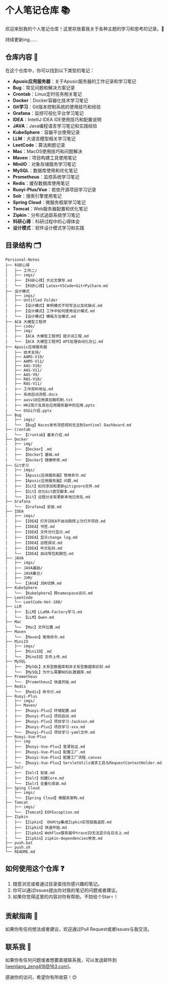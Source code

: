 # 个人笔记仓库 📚

欢迎来到我的个人笔记仓库！这里存放着我关于各种主题的学习和思考的记录。🤔

持续更新ing......


## 仓库内容 📖

在这个仓库中，你可以找到以下类型的笔记：

- **Apusic应用服务器**：关于Apusic服务器的工作记录和学习笔记
- **Bug**：常见问题和解决方案记录
- **Crontab**：Linux定时任务相关笔记
- **Docker**：Docker容器化技术学习笔记
- **Git学习**：Git版本控制系统的使用技巧和经验
- **Grafana**：监控可视化平台学习笔记
- **IDEA**：IntelliJ IDEA IDE使用技巧和配置说明
- **JAVA**：Java编程语言学习笔记和实践经验
- **KubeSphere**：容器平台使用记录
- **LLM**：大语言模型相关学习笔记
- **LeetCode**：算法刷题记录
- **Mac**：MacOS使用技巧和问题解决
- **Maven**：项目构建工具使用笔记
- **MiniIO**：对象存储服务学习笔记
- **MySQL**：数据库使用和优化笔记
- **Prometheus**：监控系统学习笔记
- **Redis**：缓存数据库使用笔记
- **Ruoyi-Plus/Vue**：若依开源项目学习记录
- **Solr**：搜索引擎使用笔记
- **Spring Cloud**：微服务框架学习笔记
- **Tomcat**：Web服务器配置和优化笔记
- **Zipkin**：分布式追踪系统学习笔记
- **科研心得**：科研过程中的心得体会
- **设计模式**：软件设计模式学习和实践

## 目录结构 🗂

```plaintext
Persional-Notes
├── 科研心得
│   ├── 工作二/
│   ├── imgs/
│   ├── 【科研心得】大论文撰写.md
│   └── 【科研心得】Latex+VSCode+Git+PyCharm.md
├── 设计模式
│   ├── imgs/
│   ├── Untitled Folder
│   ├── 【设计模式】单例模式不同写法以及优缺点.md
│   ├── 【设计模式】工作中如何使用设计模式.md
│   └── 【设计模式】模板方法模式.md
├── ACA 大模型工程师
│   ├── code/
│   ├── img/
│   ├── 【ACA 大模型工程师】提示词工程.md
│   └── 【ACA 大模型工程师】API处理自动化办公.md
├── Apusic应用服务器
│   ├── 技术支持/
│   ├── AAMS-V10/
│   ├── AAMS-V11/
│   ├── AAS-V10/
│   ├── AAS-V11/
│   ├── AAS-V9/
│   ├── RAS-V10/
│   ├── RAS-V11/
│   ├── 工作资料地址.md
│   ├── 系统启动流程.docx
│   ├── aasv10应用类加载机制.txt
│   ├── HK2简介及其在应用服务器中的应用.pptx
│   └── OSGi介绍.pptx
├── Bug
│   ├── imgs/
│   └── 【Bug】Nacos发布流控规则无法到Sentinel Dashboard.md
├── Crontab
│   └── 【Crontab】基本介绍.md
├── Docker
│   ├── img/
│   ├── 【Docker】.md
│   ├── 【Docker】基础.md
│   └── 【Docker】镜像修改.md
├── Git学习
│   ├── imgs/
│   ├── 【Apusic应用服务器】常用命令.md
│   ├── 【Apusic应用服务器】问题.md
│   ├── 【Git】如何添加和更新gitignore文件.md
│   ├── 【Git】优化Git提交脚本.md
│   └── 【Git】远程分支有更新本地已改名.md
├── Grafana
│   └── 【Grafana】安装.md
├── IDEA
│   ├── imgs/
│   ├── 【IDEA】打开IDEA不自动跳转上次打开项目.md
│   ├── 【IDEA】书签.md
│   ├── 【IDEA】文件分行显示.md
│   ├── 【IDEA】显示change log.md
│   ├── 【IDEA】远程调试.md
│   ├── 【IDEA】中文乱码.md
│   └── 【IDEA】自动导包和删包.md
├── JAVA
│   ├── imgs/
│   ├── JAVA基础/
│   ├── JAVA集合/
│   ├── JVM/
│   └── 【JAVA】JDK切换.md
├── KubeSphere
│   └── 【KubeSphere】跨namespace访问.md
├── LeetCode
│   └── LeetCode-Hot-100/
├── LLM
│   ├── 【LLM】LLaMA-Factory学习.md
│   └── 【LLM】Qwen.md
├── Mac
│   └── 【Mac】文件位置.md
├── Maven
│   └── 【Maven】常用命令.md
├── MiniIO
│   ├── imgs/
│   ├── 【MiniIO】.md
│   └── 【MinoIO】文件上传.md
├── MySQL
│   ├── 【MySQL】关系型数据库和非关系型数据库区别.md
│   └── 【MySQL】为什么需要NOSQL数据库.md
├── Prometheus
│   └── 【Prometheus】快速开始.md
├── Redis
│   └── 【Redis】命令行.md
├── Ruoyi-Plus
│   ├── imgs/
│   ├── Maven/
│   ├── 【Ruoyi-Plus】环境配置.md
│   ├── 【Ruoyi-Plus】项目启动.md
│   ├── 【Ruoyi-Plus】项目学习-Jackson.md
│   ├── 【Ruoyi-Plus】项目学习-xxx.md
│   └── 【Ruoyi-Plus】项目学习-yaml文件.md
├── Ruoyi-Vue-Plus
│   ├── img
│   ├── 【Ruoyi-Vue-Plus】登录验证.md
│   ├── 【Ruoyi-Vue-Plus】配置工厂.md
│   ├── 【Ruoyi-Vue-Plus】配置工厂流程.canvas
│   └── 【Ruoyi-Vue-Plus】ServletUtils请求工具与RequestContextHolder.md
├── Solr
│   ├── 【Solr】安装.md
│   ├── 【Solr】创建Core.md
│   └── 【Solr】全量化改装.md
├── Sping Cloud
│   ├── imgs/
│   └── 【Spring Cloud】微服务架构.md
├── Tomcat
│   ├── imgs/
│   └── 【Tomcat】EOFException.md
├── Zipkin
│   ├── 【Zipkin】 OkHttp集成Zipkin实现链路追踪.md
│   ├── 【Zipkin】快速开始.md
│   ├── 【Zipkin】WebFlux服务器中traceID无法显示在日志上.md
│   └── 【Zipkin】zipkin-dependencies修改.md
├── push.bat
├── push.sh
└── README.md
```

## 如何使用这个仓库 ❓

1. 随意浏览或者通过目录查找你感兴趣的笔记。
2. 你可以通过Issues提出你对我的笔记的问题或者建议。
3. 如果你觉得这里的内容对你有帮助，不妨给个Star⭐！

## 贡献指南 👋

如果你有任何想法或者建议，欢迎通过Pull Request或者Issues与我交流。

## 联系我 📩

如果你有任何问题或者想要直接联系我，可以发送邮件到 [wenliang_zeng416@163.com]。

感谢你的访问，希望你有所收获！😊
